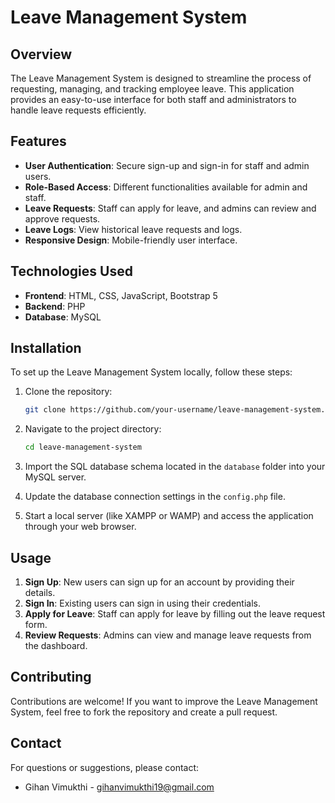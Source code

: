 # Leave Management System

## Overview
The Leave Management System is designed to streamline the process of requesting, managing, and tracking employee leave. This application provides an easy-to-use interface for both staff and administrators to handle leave requests efficiently.

## Features
- **User Authentication**: Secure sign-up and sign-in for staff and admin users.
- **Role-Based Access**: Different functionalities available for admin and staff.
- **Leave Requests**: Staff can apply for leave, and admins can review and approve requests.
- **Leave Logs**: View historical leave requests and logs.
- **Responsive Design**: Mobile-friendly user interface.

## Technologies Used
- **Frontend**: HTML, CSS, JavaScript, Bootstrap 5
- **Backend**: PHP
- **Database**: MySQL

## Installation
To set up the Leave Management System locally, follow these steps:

1. Clone the repository:
   ```bash
   git clone https://github.com/your-username/leave-management-system.git
   ```

2. Navigate to the project directory:
   ```bash
   cd leave-management-system
   ```

3. Import the SQL database schema located in the `database` folder into your MySQL server.

4. Update the database connection settings in the `config.php` file.

5. Start a local server (like XAMPP or WAMP) and access the application through your web browser.

## Usage
1. **Sign Up**: New users can sign up for an account by providing their details.
2. **Sign In**: Existing users can sign in using their credentials.
3. **Apply for Leave**: Staff can apply for leave by filling out the leave request form.
4. **Review Requests**: Admins can view and manage leave requests from the dashboard.

## Contributing
Contributions are welcome! If you want to improve the Leave Management System, feel free to fork the repository and create a pull request.


## Contact
For questions or suggestions, please contact:
- Gihan Vimukthi - [gihanvimukthi19@gmail.com](mailto:gihanvimukthi19@gmail.com)
